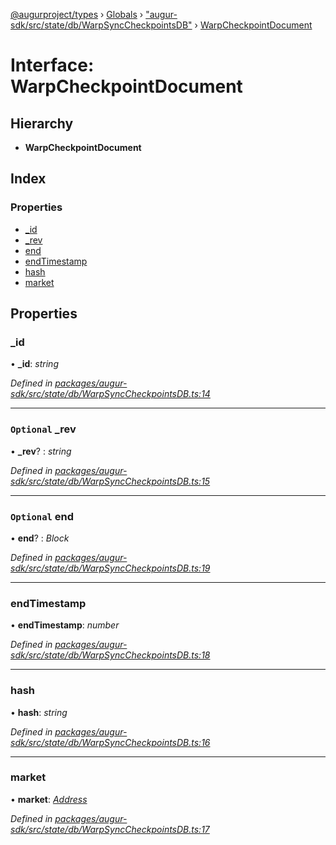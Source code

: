 [@augurproject/types](../README.md) › [Globals](../globals.md) › ["augur-sdk/src/state/db/WarpSyncCheckpointsDB"](../modules/_augur_sdk_src_state_db_warpsynccheckpointsdb_.md) › [WarpCheckpointDocument](_augur_sdk_src_state_db_warpsynccheckpointsdb_.warpcheckpointdocument.md)

# Interface: WarpCheckpointDocument

## Hierarchy

* **WarpCheckpointDocument**

## Index

### Properties

* [_id](_augur_sdk_src_state_db_warpsynccheckpointsdb_.warpcheckpointdocument.md#_id)
* [_rev](_augur_sdk_src_state_db_warpsynccheckpointsdb_.warpcheckpointdocument.md#optional-_rev)
* [end](_augur_sdk_src_state_db_warpsynccheckpointsdb_.warpcheckpointdocument.md#optional-end)
* [endTimestamp](_augur_sdk_src_state_db_warpsynccheckpointsdb_.warpcheckpointdocument.md#endtimestamp)
* [hash](_augur_sdk_src_state_db_warpsynccheckpointsdb_.warpcheckpointdocument.md#hash)
* [market](_augur_sdk_src_state_db_warpsynccheckpointsdb_.warpcheckpointdocument.md#market)

## Properties

###  _id

• **_id**: *string*

*Defined in [packages/augur-sdk/src/state/db/WarpSyncCheckpointsDB.ts:14](https://github.com/AugurProject/augur/blob/69c4be52bf/packages/augur-sdk/src/state/db/WarpSyncCheckpointsDB.ts#L14)*

___

### `Optional` _rev

• **_rev**? : *string*

*Defined in [packages/augur-sdk/src/state/db/WarpSyncCheckpointsDB.ts:15](https://github.com/AugurProject/augur/blob/69c4be52bf/packages/augur-sdk/src/state/db/WarpSyncCheckpointsDB.ts#L15)*

___

### `Optional` end

• **end**? : *Block*

*Defined in [packages/augur-sdk/src/state/db/WarpSyncCheckpointsDB.ts:19](https://github.com/AugurProject/augur/blob/69c4be52bf/packages/augur-sdk/src/state/db/WarpSyncCheckpointsDB.ts#L19)*

___

###  endTimestamp

• **endTimestamp**: *number*

*Defined in [packages/augur-sdk/src/state/db/WarpSyncCheckpointsDB.ts:18](https://github.com/AugurProject/augur/blob/69c4be52bf/packages/augur-sdk/src/state/db/WarpSyncCheckpointsDB.ts#L18)*

___

###  hash

• **hash**: *string*

*Defined in [packages/augur-sdk/src/state/db/WarpSyncCheckpointsDB.ts:16](https://github.com/AugurProject/augur/blob/69c4be52bf/packages/augur-sdk/src/state/db/WarpSyncCheckpointsDB.ts#L16)*

___

###  market

• **market**: *[Address](../modules/_augur_sdk_src_state_logs_types_.md#address)*

*Defined in [packages/augur-sdk/src/state/db/WarpSyncCheckpointsDB.ts:17](https://github.com/AugurProject/augur/blob/69c4be52bf/packages/augur-sdk/src/state/db/WarpSyncCheckpointsDB.ts#L17)*
